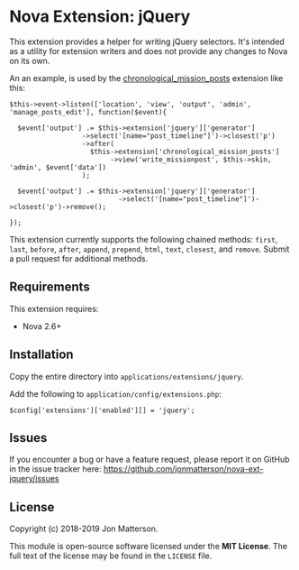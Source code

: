 # Nova Extension: jQuery

This extension provides a helper for writing jQuery selectors. It's intended as a utility for extension writers and does not provide any changes to Nova on its own.

An an example, is used by the [chronological_mission_posts](https://github.com/jonmatterson/nova-ext-chronological_mission_posts) extension like this:

```
$this->event->listen(['location', 'view', 'output', 'admin', 'manage_posts_edit'], function($event){

  $event['output'] .= $this->extension['jquery']['generator']
                  ->select('[name="post_timeline"]')->closest('p')
                  ->after(
                    $this->extension['chronological_mission_posts']
                         ->view('write_missionpost', $this->skin, 'admin', $event['data'])
                  );

  $event['output'] .= $this->extension['jquery']['generator']
                           ->select('[name="post_timeline"]')->closest('p')->remove();
                  
});
```

This extension currently supports the following chained methods: `first`, `last`, `before`, `after`, `append`, `prepend`, `html`, `text`, `closest`, and `remove`. Submit a pull request for additional methods.

## Requirements

This extension requires:

- Nova 2.6+

## Installation

Copy the entire directory into `applications/extensions/jquery`.

Add the following to `application/config/extensions.php`:

```
$config['extensions']['enabled'][] = 'jquery';
```

## Issues

If you encounter a bug or have a feature request, please report it on GitHub in the issue tracker here: https://github.com/jonmatterson/nova-ext-jquery/issues

## License

Copyright (c) 2018-2019 Jon Matterson.

This module is open-source software licensed under the **MIT License**. The full text of the license may be found in the `LICENSE` file.
